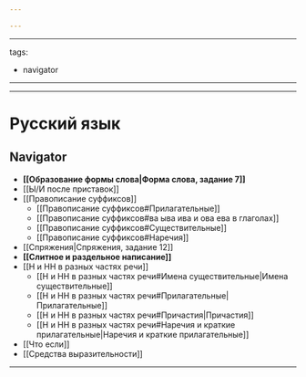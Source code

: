 ```yaml
---

---
```


---
tags:
- navigator
---
***
# Русский язык
## Navigator
- **[[Образование формы слова|Форма слова, задание 7]]**
- [[Ы/И после приставок]]
- [[Правописание суффиксов]]
	- [[Правописание суффиксов#Прилагательные]]
	- [[Правописание суффиксов#ва ыва ива и ова ева в глаголах]]
	- [[Правописание суффиксов#Существительные]]
	- [[Правописание суффиксов#Наречия]]
- [[Спряжения|Спряжения, задание 12]]
- **[[Слитное и раздельное написание]]**
- [[Н и НН в разных частях речи]]
	- [[Н и НН в разных частях речи#Имена существительные|Имена существительные]]
	- [[Н и НН в разных частях речи#Прилагательные|Прилагательные]]
	- [[Н и НН в разных частях речи#Причастия|Причастия]]
	- [[Н и НН в разных частях речи#Наречия и краткие прилагательные|Наречия и краткие прилагательные]]
- [[Что если]]
- [[Средства выразительности]]
***
